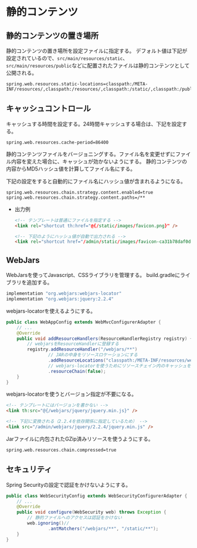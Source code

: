# 静的コンテンツ

## 静的コンテンツの置き場所

静的コンテンツの置き場所を設定ファイルに指定する。
デフォルト値は下記が設定されているので、`src/main/resources/static`、`src/main/resources/public`などに配置されたファイルは静的コンテンツとして公開される。

```properties
spring.web.resources.static-locations=classpath:/META-INF/resources/,classpath:/resources/,classpath:/static/,classpath:/public/
```

## キャッシュコントロール

キャッシュする時間を設定する。24時間キャッシュする場合は、下記を設定する。

```properties
spring.web.resources.cache-period=86400
```

静的コンテンツファイルをバージョニングする。ファイル名を変更せずにファイル内容を変えた場合に、キャッシュが効かないようにする。
静的コンテンツの内容からMD5ハッシュ値を計算してファイル名にする。

下記の設定をすると自動的にファイル名にハッシュ値が含まれるようになる。

```properties
spring.web.resources.chain.strategy.content.enabled=true
spring.web.resources.chain.strategy.content.paths=/**
```

- 出力例

    ```html
    <!-- テンプレートは普通にファイルを指定する -->
    <link rel="shortcut th:href="@{/static/images/favicon.png}" />

    <!-- 下記のようにハッシュ値が自動で出力される -->
    <link rel="shortcut href="/admin/static/images/favicon-ca31b78daf0dd9a106bbf3c6d87d4ec7.png" />
    ```

## WebJars

WebJarsを使ってJavascript、CSSライブラリを管理する。
build.gradleにライブラリを追加する。

```groovy
implementation "org.webjars:webjars-locator"
implementation "org.webjars:jquery:2.2.4"
```

webjars-locatorを使えるようにする。

```java
public class WebAppConfig extends WebMvcConfigurerAdapter {
    // ...
    @Override
    public void addResourceHandlers(ResourceHandlerRegistry registry) {
        // webjarsをResourceHandlerに登録する
        registry.addResourceHandler("/webjars/**")
                // JARの中身をリソースロケーションにする
                .addResourceLocations("classpath:/META-INF/resources/webjars/")
                // webjars-locatorを使うためにリソースチェイン内のキャッシュを無効化する
                .resourceChain(false);
    }
}
```

webjars-locatorを使うとバージョン指定が不要になる。

```html
<!-- テンプレートにはバージョンを書かない -->
<link th:src="@{/webjars/jquery/jquery.min.js}" />

<!-- 下記に変換される（2.2.4を依存関係に指定しているため） -->
<link src="/admin/webjars/jquery/2.2.4/jquery.min.js" />
```

Jarファイルに内包されたGZip済みリソースを使うようにする。

```properties
spring.web.resources.chain.compressed=true
```

## セキュリティ

Spring Securityの設定で認証をかけないようにする。

```java
public class WebSecurityConfig extends WebSecurityConfigurerAdapter {
    // ...
    @Override
    public void configure(WebSecurity web) throws Exception {
        // 静的ファイルへのアクセスは認証をかけない
        web.ignoring()//
                .antMatchers("/webjars/**", "/static/**");
    }
}
```
